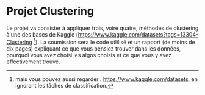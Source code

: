 
# Projet Clustering

Le projet va consister à appliquer trois, voire quatre, méthodes de clustering à une des bases de Kaggle (https://www.kaggle.com/datasets?tags=13304-Clustering [^1]). 
La soumission sera le code utlilisé et un rapport (de moins de dix pages) expliquant ce que vous pensiez trouver dans les données, pourquoi vous avez choisi les algos choisis et ce que vous y avez effectivement trouvé.

[^1]: mais vous pouvez aussi regarder : https://www.kaggle.com/datasets, en ignorant les tâches de classification. 